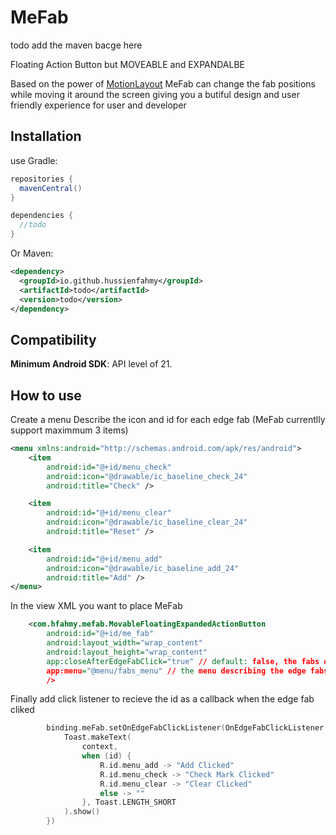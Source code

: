 MeFab
=====
todo add the maven bacge here

Floating Action Button but MOVEABLE and EXPANDALBE

Based on the power of [MotionLayout](https://developer.android.com/training/constraint-layout/motionlayout) MeFab can change the fab positions while moving it around the screen giving you a butiful design and user friendly experience for user and developer 

Installation
--------
use Gradle:

```gradle
repositories {
  mavenCentral()
}

dependencies {
  //todo
}
```

Or Maven:

```xml
<dependency>
  <groupId>io.github.hussienfahmy</groupId>
  <artifactId>todo</artifactId>
  <version>todo</version>
</dependency>
```

Compatibility
-------------
 **Minimum Android SDK**: API level of 21.
 
 How to use
-------------
Create a menu Describe the icon and id for each edge fab (MeFab currentlly support maximmum 3 items)

```xml
<menu xmlns:android="http://schemas.android.com/apk/res/android">
    <item
        android:id="@+id/menu_check"
        android:icon="@drawable/ic_baseline_check_24"
        android:title="Check" />

    <item
        android:id="@+id/menu_clear"
        android:icon="@drawable/ic_baseline_clear_24"
        android:title="Reset" />

    <item
        android:id="@+id/menu_add"
        android:icon="@drawable/ic_baseline_add_24"
        android:title="Add" />
</menu>
```

 In the view XML you want to place MeFab
```xml
    <com.hfahmy.mefab.MovableFloatingExpandedActionButton
        android:id="@+id/me_fab"
        android:layout_width="wrap_content"
        android:layout_height="wrap_content"
        app:closeAfterEdgeFabClick="true" // default: false, the fabs on the edge return to center when one of them clicked
        app:menu="@menu/fabs_menu" // the menu describing the edge fabs
        />
```
Finally add click listener to recieve the id as a callback when the edge fab cliked
```kotlin
        binding.meFab.setOnEdgeFabClickListener(OnEdgeFabClickListener { id ->
            Toast.makeText(
                context,
                when (id) {
                    R.id.menu_add -> "Add Clicked"
                    R.id.menu_check -> "Check Mark Clicked"
                    R.id.menu_clear -> "Clear Clicked"
                    else -> ""
                }, Toast.LENGTH_SHORT
            ).show()
        })
```
